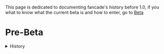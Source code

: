 This page is dedicated to documenting fancade's history before 1.0, if you what to know what the current beta is and how to enter, go to [Beta](https://www.fancade.com/wiki/Beta.md)

# **Pre-Beta**


<details>
<summary>History</summary>
<br>
This is still a work in progress.
</details>
